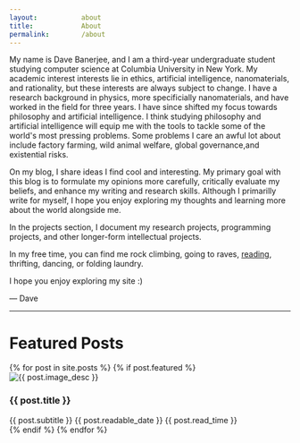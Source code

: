 ```yaml
---
layout:           about
title:            About
permalink:        /about
---
```


My name is Dave Banerjee, and I am a third-year undergraduate student studying computer science at Columbia University in New York. My academic interest interests lie in ethics, artificial intelligence, nanomaterials, and rationality, but these interests are always subject to change. I have a research background in physics, more specificially nanomaterials, and have worked in the field for three years. I have since shifted my focus towards philosophy and artificial intelligence. I think studying philosophy and artificial intelligence will equip me with the tools to tackle some of the world's most pressing problems. Some problems I care an awful lot about include factory farming, wild animal welfare, global governance,and existential risks.

On my blog, I share ideas I find cool and interesting. My primary goal with this blog is to formulate my opinions more carefully, critically evaluate my beliefs, and enhance my writing and research skills. Although I primarilly write for myself, I hope you enjoy exploring my thoughts and learning more about the world alongside me.

In the projects section, I document my research projects, programming projects, and other longer-form intellectual projects.

In my free time, you can find me rock climbing, going to raves, [reading](https://www.goodreads.com/user/show/136154707-dave-banerjee), thrifting, dancing, or folding laundry.

I hope you enjoy exploring my site :)

— Dave

---

<h1>Featured Posts</h1>

<div class="grid-container">
  {% for post in site.posts %}
    {% if post.featured %}
      <div class="blog-post" onclick="window.location='{{ post.url }}';">
        <img class="blog-post-img" src="{{ post.image }}" alt="{{ post.image_desc }}">
        <h3 class="featured-post-title">{{ post.title }}</h3>
        <span class="featured-post-subtitle">{{ post.subtitle }}</span>
        <span class="readable-date">{{ post.readable_date }}</span>
        <span class="read-time">{{ post.read_time }} </span>
      </div>
    {% endif %}
  {% endfor %}
</div>